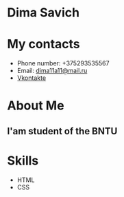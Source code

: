 # Dima Savich
# My contacts
* Phone number: +375293535567
* Email: dima11a11@mail.ru
* [Vkontakte](https://vk.com/dimasavich)
# About Me
## I'am student of the BNTU
# Skills
* HTML
* CSS
